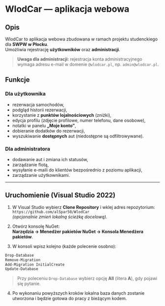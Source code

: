 # WlodCar — aplikacja webowa

## Opis

WlodCar to aplikacja webowa zbudowana w ramach projektu studenckiego dla **SWPW w Płocku**.  
Umożliwia rejestrację **użytkowników** oraz **administracji**.

> **Uwaga dla administracji:** rejestracja konta administracyjnego wymaga adresu e-mail w domenie `@wlodcar.pl`, np. `admin@wlodcar.pl`.

## Funkcje

### Dla użytkownika
- rezerwacja samochodów,
- podgląd historii rezerwacji,
- korzystanie z **punktów lojalnościowych** (zniżki),
- edycja profilu (zdjęcie profilowe, numer telefonu, dane osobowe),
- notatki w panelu **„Moje konto”**,
- dobieranie dodatków do rezerwacji,
- wyszukiwanie **dostępnych** aut (niedostępne są odfiltrowywane).

### Dla administratora
- dodawanie aut i zmiana ich statusów,
- zarządzanie flotą,
- wysyłanie e-maili do klientów bezpośrednio z poziomu aplikacji,
- zarządzanie użytkownikami.

---

## Uruchomienie (Visual Studio 2022)

1. W Visual Studio wybierz **Clone Repository** i wklej adres repozytorium:  
   `https://github.com/alSpar50/WlodCar`  
   *(opcjonalnie zmień lokalną ścieżkę docelową).*

2. Otwórz konsolę NuGet:  
   **Narzędzia → Menedżer pakietów NuGet → Konsola Menedżera pakietów**.

3. W konsoli wpisz kolejno (każde polecenie osobno):

```powershell
Drop-Database
Remove-Migration
Add-Migration InitialCreate
Update-Database
```

> Przy poleceniu `Drop-Database` wybierz opcję **All** (litera **A**), gdy pojawi się pytanie.

4. Po wykonaniu powyższych kroków lokalna baza danych zostanie utworzona i będzie gotowa do pracy z bieżącym kodem.
